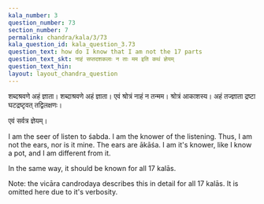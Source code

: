 ```yaml
---
kala_number: 3
question_number: 73
section_number: 7
permalink: chandra/kala/3/73
kala_question_id: kala_question_3.73
question_text: how do I know that I am not the 17 parts
question_text_skt: नाहं सप्तदशकलाः न ताः मम इति कथं ज्ञेयम्
question_text_hin: 
layout: layout_chandra_question
---
```


<!-- skt-start -->
शब्दश्रवणे अहं ज्ञाता। शब्दाश्रवणे अहं ज्ञाता। एवं श्रोत्रं नाहं न तन्मम। श्रोत्रं आकाशस्य। अहं तज्ज्ञाता द्रष्टा घटद्रष्टृवत् तद्विलक्षणः। 

एवं सर्वत्र ज्ञेयम्।
<!-- skt-end -->

<!-- eng-start -->
I am the seer of listen to śabda. I am the knower of the listening. 
Thus, I am not the ears, nor is it mine. 
The ears are ākāśa. I am it's knower, like I know a pot, and I am different from it. 

In the same way, it should be known for all 17 kalās. 

Note: the vicāra candrodaya describes this in detail for all 17 kalās. It is omitted here
due to it's verbosity.
<!-- eng-end -->
